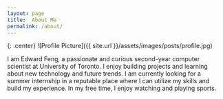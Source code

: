 ```yaml
---
layout: page
title:  About Me
permalink: /about/
---
```


{: .center}
![Profile Picture]({{ site.url }}/assets/images/posts/profile.jpg)

I am Edward Feng, a passionate and curious second-year computer scientist at University of Toronto. I enjoy building projects and learning about new technology and future trends. I am currently looking for a summer internship in a reputable place where I can utilize my skills and build my experience. In my free time, I enjoy watching and playing sports.


